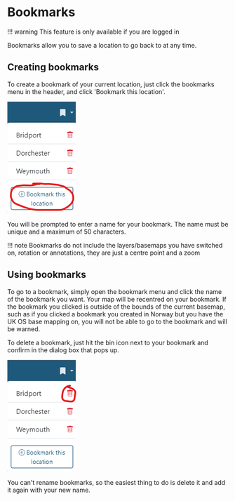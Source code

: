 # Bookmarks

!!! warning
    This feature is only available if you are logged in

Bookmarks allow you to save a location to go back to at any time. 

## Creating bookmarks
To create a bookmark of your current location, just click the bookmarks menu in the header, and click 'Bookmark this location'.

![Add bookmark button](../assets/images/bookmarks-add-bookmark.png)

You will be prompted to enter a name for your bookmark. The name must be unique and a maximum of 50 characters.

!!! note
    Bookmarks do not include the layers/basemaps you have switched on, rotation or annotations, they are just a centre point and a zoom

## Using bookmarks

To go to a bookmark, simply open the bookmark menu and click the name of the bookmark you want. Your map will be recentred on your bookmark. If the bookmark you clicked is outside of the bounds of the current basemap, such as if you clicked a bookmark you created in Norway but you have the UK OS base mapping on, you will not be able to go to the bookmark and will be warned.

To delete a bookmark, just hit the bin icon next to your bookmark and confirm in the dialog box that pops up.

![Delete bookmark button](../assets/images/bookmarks-delete-bookmark.png)

You can't rename bookmarks, so the easiest thing to do is delete it and add it again with your new name.
